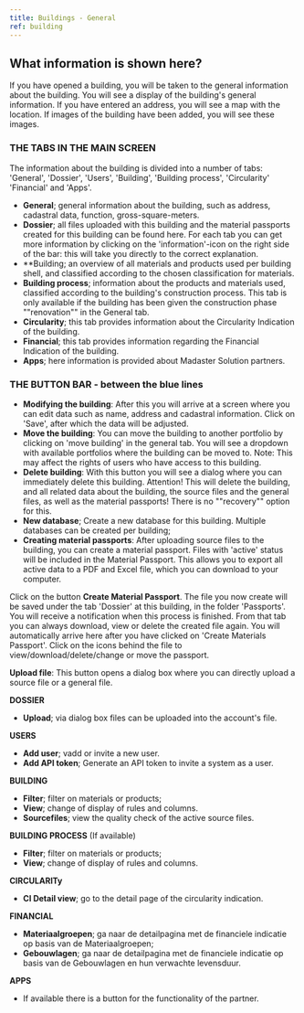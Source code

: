 ```yaml
---
title: Buildings - General
ref: building
---
```


## What information is shown here?
If you have opened a building, you will be taken to the general information about the building. You will see a display of the building's general information. If you have entered an address, you will see a map with the location. If images of the building have been added, you will see these images.


### THE TABS IN THE MAIN SCREEN
The information about the building is divided into a number of tabs: 'General', 'Dossier', 'Users', 'Building', 'Building process', 'Circularity' 'Financial' and 'Apps'.

- **General**; general information about the building, such as address, cadastral data, function, gross-square-meters.
- **Dossier**; all files uploaded with this building and the material passports created for this building can be found here. For each tab you can get more information by clicking on the 'information'-icon on the right side of the bar: this will take you directly to the correct explanation.
- **Building; an overview of all materials and products used per building shell, and classified according to the chosen classification for materials.
- **Building process**; information about the products and materials used, classified according to the building's construction process. This tab is only available if the building has been given the construction phase ""renovation"" in the General tab.
- **Circularity**; this tab provides information about the Circularity Indication of the building.
- **Financial**; this tab provides information regarding the Financial Indication of the building.
- **Apps**; here information is provided about Madaster Solution partners.


### THE BUTTON BAR - between the blue lines
- **Modifying the building**: After this you will arrive at a screen where you can edit data such as name, address and cadastral information. Click on 'Save', after which the data will be adjusted.
- **Move the building**: You can move the building to another portfolio by clicking on 'move building' in the general tab. You will see a dropdown with available portfolios where the building can be moved to. Note: This may affect the rights of users who have access to this building.
- **Delete building**: With this button you will see a dialog where you can immediately delete this building. Attention! This will delete the building, and all related data about the building, the source files and the general files, as well as the material passports! There is no ""recovery"" option for this.
- **New database**; Create a new database for this building. Multiple databases can be created per building;
- **Creating material passports**: After uploading source files to the building, you can create a material passport. Files with 'active' status will be included in the Material Passport. This allows you to export all active data to a PDF and Excel file, which you can download to your computer.

Click on the button **Create Material Passport**. The file you now create will be saved under the tab 'Dossier' at this building, in the folder 'Passports'. You will receive a notification when this process is finished. From that tab you can always download, view or delete the created file again. You will automatically arrive here after you have clicked on 'Create Materials Passport'. Click on the icons behind the file to view/download/delete/change or move the passport.

**Upload file**: This button opens a dialog box where you can directly upload a source file or a general file.


**DOSSIER**
- **Upload**; via dialog box files can be uploaded into the account's file.

**USERS**
- **Add user**; vadd or invite a new user.
- **Add API token**; Generate an API token to invite a system as a user.

**BUILDING**
- **Filter**; filter on materials or products;
- **View**; change of display of rules and columns.
- **Sourcefiles**; view the quality check of the active source files.

**BUILDING PROCESS** (If available)
- **Filter**; filter on materials or products;
- **View**; change of display of rules and columns.

**CIRCULARITy**
- **CI Detail view**; go to the detail page of the circularity indication.

**FINANCIAL**
- **Materiaalgroepen**; ga naar de detailpagina met de financiele indicatie op basis van de Materiaalgroepen;
- **Gebouwlagen**; ga naar de detailpagina met de financiele indicatie op basis van de Gebouwlagen en hun verwachte levensduur.

**APPS**
- If available there is a button for the functionality of the partner.
